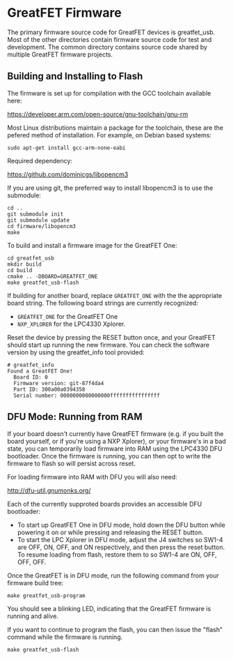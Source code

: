 # GreatFET Firmware

The primary firmware source code for GreatFET devices is greatfet_usb.  Most
of the other directories contain firmware source code for test and development.
The common directory contains source code shared by multiple GreatFET firmware
projects.

## Building and Installing to Flash

The firmware is set up for compilation with the GCC toolchain available here:

https://developer.arm.com/open-source/gnu-toolchain/gnu-rm

Most Linux distributions maintain a package for the toolchain, these are the
pefered method of installation.  For example, on Debian based systems:
```
sudo apt-get install gcc-arm-none-eabi
```

Required dependency:

https://github.com/dominicgs/libopencm3

If you are using git, the preferred way to install libopencm3 is to use the
submodule:
```
cd ..
git submodule init
git submodule update
cd firmware/libopencm3
make
```

To build and install a firmware image for the GreatFET One:
```
cd greatfet_usb
mkdir build
cd build
cmake .. -DBOARD=GREATFET_ONE
make greatfet_usb-flash
```

If building for another board, replace ```GREATFET_ONE``` with the the
appropriate board string. The following board strings are currently recognized:
 * ```GREATFET_ONE``` for the GreatFET One
 * ```NXP_XPLORER``` for the LPC4330 Xplorer.

Reset the device by pressing the RESET button once, and your GreatFET should
start up running the new firmware. You can check the software version by
using the greatfet_info tool provided:

```
# greatfet_info
Found a GreatFET One!
  Board ID: 0
  Firmware version: git-87f4da4
  Part ID: 300a00a0394358
  Serial number: 0000000000000000ffffffffffffffff
```

## DFU Mode: Running from RAM

If your board doesn't currently have GreatFET firmware (e.g. if you built the
board yourself, or if you're using a NXP Xplorer), or your firmware's in a bad
state, you can temporarily load firmware into RAM using the LPC4330 DFU
bootloader. Once the firmware is running, you can then opt to write the firmware
to flash so will persist across reset.

For loading firmware into RAM with DFU you will also need:

http://dfu-util.gnumonks.org/

Each of the currently supproted boards provides an accessible DFU bootloader:
 * To start up GreatFET One in DFU mode, hold down the DFU button while powering
   it on or while pressing and releasing the RESET button.
 * To start the LPC Xplorer in DFU mode, adjust the J4 switches so SW1-4
   are OFF, ON, OFF, and ON respectively, and then press the reset button. To
   resume loading from flash, restore them to so SW1-4 are ON, OFF, OFF, OFF.

Once the GreatFET is in DFU mode, run the following command from your firmware
build tree:
```
make greatfet_usb-program
```

You should see a blinking LED, indicating that the GreatFET firmware is running
and alive.

If you want to continue to program the flash, you can then issue the "flash"
command while the firmware is running.
```
make greatfet_usb-flash
```
